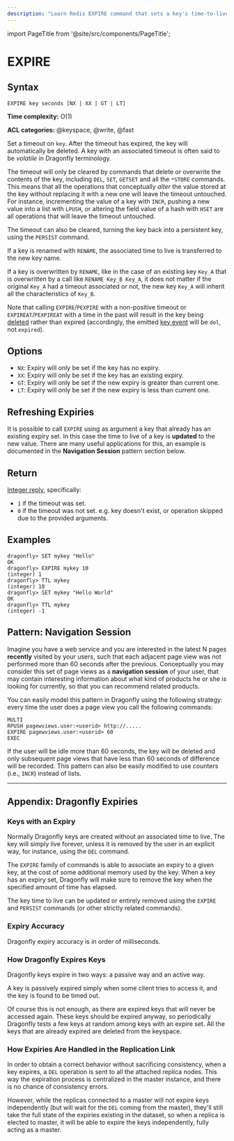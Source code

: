 ```yaml
---
description: "Learn Redis EXPIRE command that sets a key's time-to-live in seconds."
---
```


import PageTitle from '@site/src/components/PageTitle';

# EXPIRE

<PageTitle title="Redis EXPIRE Command (Documentation) | Dragonfly" />

## Syntax

    EXPIRE key seconds [NX | XX | GT | LT]

**Time complexity:** O(1)

**ACL categories:** @keyspace, @write, @fast

Set a timeout on `key`.
After the timeout has expired, the key will automatically be deleted.
A key with an associated timeout is often said to be _volatile_ in Dragonfly
terminology.

The timeout will only be cleared by commands that delete or overwrite the
contents of the key, including `DEL`, `SET`, `GETSET` and all the `*STORE`
commands.
This means that all the operations that conceptually _alter_ the value stored at
the key without replacing it with a new one will leave the timeout untouched.
For instance, incrementing the value of a key with `INCR`, pushing a new value
into a list with `LPUSH`, or altering the field value of a hash with `HSET` are
all operations that will leave the timeout untouched.

The timeout can also be cleared, turning the key back into a persistent key,
using the `PERSIST` command.

If a key is renamed with `RENAME`, the associated time to live is transferred to
the new key name.

If a key is overwritten by `RENAME`, like in the case of an existing key `Key_A`
that is overwritten by a call like `RENAME Key_B Key_A`, it does not matter if
the original `Key_A` had a timeout associated or not, the new key `Key_A` will
inherit all the characteristics of `Key_B`.

Note that calling `EXPIRE`/`PEXPIRE` with a non-positive timeout or
`EXPIREAT`/`PEXPIREAT` with a time in the past will result in the key being
[deleted][del] rather than expired (accordingly, the emitted [key event][ntf]
will be `del`, not `expired`).

[del]: ./del.md
[ntf]: https://redis.io/topics/notifications

## Options

- `NX`: Expiry will only be set if the key has no expiry.
- `XX`: Expiry will only be set if the key has an existing expiry.
- `GT`: Expiry will only be set if the new expiry is greater than current one.
- `LT`: Expiry will only be set if the new expiry is less than current one.

## Refreshing Expiries

It is possible to call `EXPIRE` using as argument a key that already has an
existing expiry set.
In this case the time to live of a key is **updated** to the new value.
There are many useful applications for this, an example is documented in the
**Navigation Session** pattern section below.

## Return

[Integer reply](https://redis.io/docs/reference/protocol-spec/#integers), specifically:

- `1` if the timeout was set.
- `0` if the timeout was not set. e.g. key doesn't exist, or operation skipped due to the provided arguments.

## Examples

```shell
dragonfly> SET mykey "Hello"
OK
dragonfly> EXPIRE mykey 10
(integer) 1
dragonfly> TTL mykey
(integer) 10
dragonfly> SET mykey "Hello World"
OK
dragonfly> TTL mykey
(integer) -1
```

## Pattern: Navigation Session

Imagine you have a web service and you are interested in the latest N pages
**recently** visited by your users, such that each adjacent page view was not
performed more than 60 seconds after the previous.
Conceptually you may consider this set of page views as a **navigation session**
of your user, that may contain interesting information about what kind of
products he or she is looking for currently, so that you can recommend related
products.

You can easily model this pattern in Dragonfly using the following strategy: every
time the user does a page view you call the following commands:

```
MULTI
RPUSH pagewviews.user:<userid> http://.....
EXPIRE pagewviews.user:<userid> 60
EXEC
```

If the user will be idle more than 60 seconds, the key will be deleted and only
subsequent page views that have less than 60 seconds of difference will be recorded.
This pattern can also be easily modified to use counters (i.e., `INCR`) instead of lists.

---

## Appendix: Dragonfly Expiries

### Keys with an Expiry

Normally Dragonfly keys are created without an associated time to live.
The key will simply live forever, unless it is removed by the user in an
explicit way, for instance, using the `DEL` command.

The `EXPIRE` family of commands is able to associate an expiry to a given key,
at the cost of some additional memory used by the key.
When a key has an expiry set, Dragonfly will make sure to remove the key when the
specified amount of time has elapsed.

The key time to live can be updated or entirely removed using the `EXPIRE` and
`PERSIST` commands (or other strictly related commands).

### Expiry Accuracy

Dragonfly expiry accuracy is in order of milliseconds.

### How Dragonfly Expires Keys

Dragonfly keys expire in two ways: a passive way and an active way.

A key is passively expired simply when some client tries to access it, and the
key is found to be timed out.

Of course this is not enough, as there are expired keys that will never be
accessed again.
These keys should be expired anyway, so periodically Dragonfly tests a few keys at
random among keys with an expire set.
All the keys that are already expired are deleted from the keyspace.

### How Expiries Are Handled in the Replication Link

In order to obtain a correct behavior without sacrificing consistency, when a
key expires, a `DEL` operation is sent to all the attached replica nodes.
This way the expiration process is centralized in the master instance, and there
is no chance of consistency errors.

However, while the replicas connected to a master will not expire keys
independently (but will wait for the `DEL` coming from the master), they'll
still take the full state of the expiries existing in the dataset, so when a
replica is elected to master, it will be able to expire the keys independently,
fully acting as a master.
